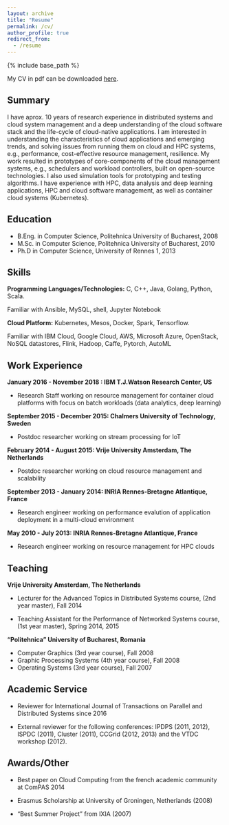```yaml
---
layout: archive
title: "Resume"
permalink: /cv/
author_profile: true
redirect_from:
  - /resume
---
```


{% include base_path %}

My CV in pdf can be downloaded [here](https://github.com/svcostac/svcostac.github.io/blob/master/files/costache_stefania_2019.pdf).

Summary
------
I have aprox. 10 years of research experience in distributed systems and cloud system management and a deep understanding of the cloud software stack and the life-cycle of cloud-native applications. I am interested in understanding the characteristics of cloud applications and emerging trends, and solving issues from running them on cloud and HPC systems, e.g., performance, cost-effective resource management, resilience. My work resulted in prototypes of core-components of the cloud management systems, e.g., schedulers and workload controllers, built on open-source technologies. I also used simulation tools for prototyping and testing algorithms. I have experience with HPC, data analysis and deep learning applications, HPC and cloud software management, as well as container cloud systems (Kubernetes).

Education
------
* B.Eng. in Computer Science, Politehnica University of Bucharest, 2008
* M.Sc. in Computer Science, Politehnica University of Bucharest, 2010
* Ph.D in Computer Science, University of Rennes 1, 2013

Skills
------
**Programming Languages/Technologies:** C, C++, Java, Golang, Python, Scala. 

Familiar with Ansible, MySQL, shell, Jupyter Notebook

**Cloud Platform:** Kubernetes, Mesos, Docker, Spark, Tensorflow. 

Familiar with IBM Cloud, Google Cloud, AWS, Microsoft Azure, OpenStack, NoSQL datastores, Flink, Hadoop, Caffe, Pytorch, AutoML

Work Experience
-------
**January 2016 - November 2018 : IBM T.J.Watson Research Center, US**
- Research Staff working on resource management for container cloud platforms with focus on batch workloads (data analytics, deep learning)

**September 2015 - December 2015: Chalmers University of Technology, Sweden**
- Postdoc researcher working on stream processing for IoT

**February 2014 - August 2015: Vrije University Amsterdam, The Netherlands**
- Postdoc researcher working on cloud resource management and scalability

**September 2013 - January 2014: INRIA Rennes-Bretagne Atlantique, France**
- Research engineer working on performance evalution of application deployment in a multi-cloud environment

**May 2010 - July 2013: INRIA Rennes-Bretagne Atlantique, France**
- Research engineer working on resource management for HPC clouds

  
Teaching
-------

**Vrije University Amsterdam, The Netherlands**
- Lecturer for the Advanced Topics in Distributed Systems course, (2nd year master), Fall 2014

- Teaching Assistant for the Performance of Networked Systems course, (1st year master), Spring 2014, 2015

**“Politehnica” University of Bucharest, Romania**

- Computer Graphics (3rd year course), Fall 2008
- Graphic Processing Systems (4th year course), Fall 2008
- Operating Systems (3rd year course), Fall 2007


Academic Service
-------
* Reviewer for International Journal of Transactions on Parallel and Distributed Systems since 2016

* External reviewer for the following conferences: IPDPS (2011, 2012), ISPDC (2011), Cluster (2011), CCGrid (2012, 2013) and the VTDC workshop (2012).

Awards/Other
-------
* Best paper on Cloud Computing from the french academic community at ComPAS 2014

* Erasmus Scholarship at University of Groningen, Netherlands (2008)

* “Best Summer Project” from IXIA (2007)

